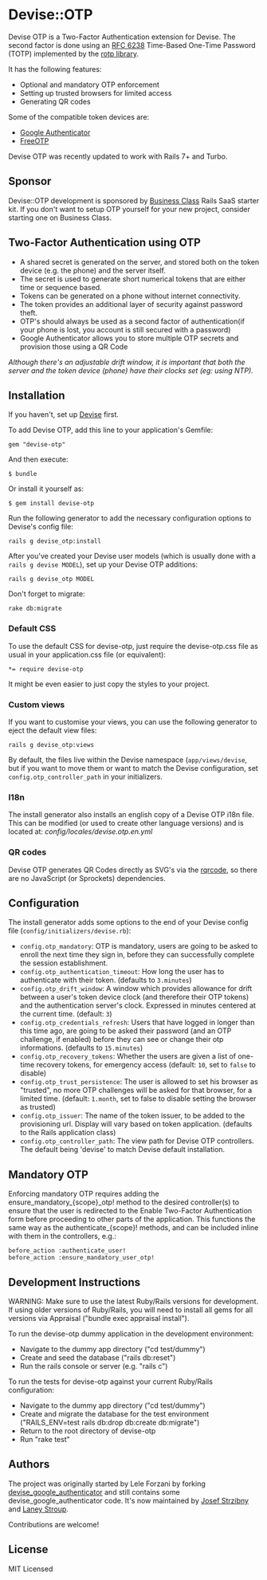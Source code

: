 # Devise::OTP

Devise OTP is a Two-Factor Authentication extension for Devise. The second factor is done using an [RFC 6238](https://datatracker.ietf.org/doc/html/rfc6238) Time-Based One-Time Password (TOTP) implemented by the [rotp library](https://github.com/mdp/rotp).

It has the following features:

- Optional and mandatory OTP enforcement
- Setting up trusted browsers for limited access
- Generating QR codes

Some of the compatible token devices are:

* [Google Authenticator](https://code.google.com/p/google-authenticator/)
* [FreeOTP](https://fedorahosted.org/freeotp/)

Devise OTP was recently updated to work with Rails 7+ and Turbo.

## Sponsor

Devise::OTP development is sponsored by [Business Class](https://businessclasskit.com/) Rails SaaS starter kit. If you don't want to setup OTP yourself for your new project, consider starting one on Business Class.

## Two-Factor Authentication using OTP

* A shared secret is generated on the server, and stored both on the token device (e.g. the phone) and the server itself.
* The secret is used to generate short numerical tokens that are either time or sequence based.
* Tokens can be generated on a phone without internet connectivity.
* The token provides an additional layer of security against password theft.
* OTP's should always be used as a second factor of authentication(if your phone is lost, you account is still secured with a password)
* Google Authenticator allows you to store multiple OTP secrets and provision those using a QR Code

*Although there's an adjustable drift window, it is important that both the server and the token device (phone) have their clocks set (eg: using NTP).*

## Installation

If you haven't, set up [Devise](https://github.com/heartcombo/devise) first.

To add Devise OTP, add this line to your application's Gemfile:

    gem "devise-otp"

And then execute:

    $ bundle

Or install it yourself as:

    $ gem install devise-otp

Run the following generator to add the necessary configuration options to Devise's config file:

    rails g devise_otp:install

After you've created your Devise user models (which is usually done with a `rails g devise MODEL`), set up your Devise OTP additions:

    rails g devise_otp MODEL

Don't forget to migrate:

    rake db:migrate

### Default CSS

To use the default CSS for devise-otp, just require the devise-otp.css file as usual in your application.css file (or equivalent):

    *= require devise-otp

It might be even easier to just copy the styles to your project.

### Custom views

If you want to customise your views, you can use the following generator to eject the default view files:

    rails g devise_otp:views

By default, the files live within the Devise namespace (`app/views/devise`, but if you want to move them or want to match the Devise configuration, set `config.otp_controller_path` in your initializers. 

### I18n

The install generator also installs an english copy of a Devise OTP i18n file. This can be modified (or used to create other language versions) and is located at: _config/locales/devise.otp.en.yml_

### QR codes

Devise OTP generates QR Codes directly as SVG's via the [rqrcode](https://github.com/whomwah/rqrcode), so there are no JavaScript (or Sprockets) dependencies.

## Configuration

The install generator adds some options to the end of your Devise config file (`config/initializers/devise.rb`):

* `config.otp_mandatory`: OTP is mandatory, users are going to be asked to enroll the next time they sign in, before they can successfully complete the session establishment.
* `config.otp_authentication_timeout`: How long the user has to authenticate with their token. (defaults to `3.minutes`)
* `config.otp_drift_window`: A window which provides allowance for drift between a user's token device clock (and therefore their OTP tokens) and the authentication server's clock. Expressed in minutes centered at the current time. (default: `3`)
* `config.otp_credentials_refresh`: Users that have logged in longer than this time ago, are going to be asked their password (and an OTP challenge, if enabled) before they can see or change their otp informations. (defaults to `15.minutes`)
* `config.otp_recovery_tokens`: Whether the users are given a list of one-time recovery tokens, for emergency access (default: `10`, set to `false` to disable)
* `config.otp_trust_persistence`: The user is allowed to set his browser as "trusted", no more OTP challenges will be asked for that browser, for a limited time. (default: `1.month`, set to false to disable setting the browser as trusted)
* `config.otp_issuer`: The name of the token issuer, to be added to the provisioning url. Display will vary based on token application. (defaults to the Rails application class)
* `config.otp_controller_path`: The view path for Devise OTP controllers. The default being 'devise' to match Devise default installation.

## Mandatory OTP
Enforcing mandatory OTP requires adding the ensure\_mandatory\_{scope}\_otp! method to the desired controller(s) to ensure that the user is redirected to the Enable Two-Factor Authentication form before proceeding to other parts of the application. This functions the same way as the authenticate\_{scope}! methods, and can be included inline with them in the controllers, e.g.:

    before_action :authenticate_user!
    before_action :ensure_mandatory_user_otp!

## Development Instructions
WARNING: Make sure to use the latest Ruby/Rails versions for development. If using older versions of Ruby/Rails, you will need to install all gems for all versions via Appraisal ("bundle exec appraisal install").

To run the devise-otp dummy application in the development environment:
- Navigate to the dummy app directory ("cd test/dummy")
- Create and seed the database ("rails db:reset")
- Run the rails console or server (e.g. "rails c")

To run the tests for devise-otp against your current Ruby/Rails configuration:
- Navigate to the dummy app directory ("cd test/dummy")
- Create and migrate the database for the test environment ("RAILS\_ENV=test rails db:drop db:create db:migrate")
- Return to the root directory of devise-otp
- Run "rake test"

## Authors

The project was originally started by Lele Forzani by forking [devise_google_authenticator](https://github.com/AsteriskLabs/devise_google_authenticator) and still contains some devise_google_authenticator code. It's now maintained by [Josef Strzibny](https://github.com/strzibny/) and [Laney Stroup](https://github.com/strouptl).

Contributions are welcome!

## License

MIT Licensed
